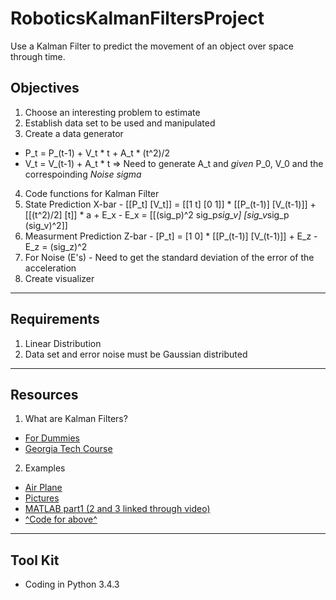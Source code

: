 # RoboticsKalmanFiltersProject
Use a Kalman Filter to predict the movement of an object over space through time.

## Objectives
1. Choose an interesting problem to estimate
2. Establish data set to be used and manipulated
3. Create a data generator
  - P_t = P_(t-1) + V_t * t + A_t * (t^2)/2
  - V_t = V_(t-1) + A_t * t
   => Need to generate A_t and *given* P_0, V_0 and the correspoinding *Noise sigma*
4. Code functions for Kalman Filter
  1. State Prediction X-bar
    - [[P_t] [V_t]] = [[1 t] [0 1]] * [[P_(t-1)] [V_(t-1)]] + [[(t^2)/2] [t]] * a + E_x
    - E_x = [[(sig_p)^2 sig_p*sig_v] [sig_v*sig_p (sig_v)^2]]
  2. Measurment Prediction Z-bar
    - [P_t] = [1 0] * [[P_(t-1)] [V_(t-1)]] + E_z
    - E_z = (sig_z)^2
  3. For Noise (E's)
    - Need to get the standard deviation of the error of the acceleration
5. Create visualizer

---

## Requirements
1. Linear Distribution 
2. Data set and error noise must be Gaussian distributed

---

## Resources 
1. What are Kalman Filters?
 - [For Dummies](http://bilgin.esme.org/BitsBytes/KalmanFilterforDummies.aspx)
 - [Georgia Tech Course](https://www.udacity.com/course/artificial-intelligence-for-robotics--cs373)
 
2. Examples
 - [Air Plane](http://www.mathworks.com/help/dsp/examples/estimating-position-of-an-aircraft-using-kalman-filter.html#zmw57dd0e5587)
 - [Pictures](http://www.bzarg.com/p/how-a-kalman-filter-works-in-pictures/)
 - [MATLAB part1 (2 and 3 linked through video)](https://www.youtube.com/watch?v=FkCT_LV9Syk)
 - [^Code for above^](http://studentdavestutorials.weebly.com/kalman-filter-with-matlab-code.html)
 
---

## Tool Kit
- Coding in Python 3.4.3
